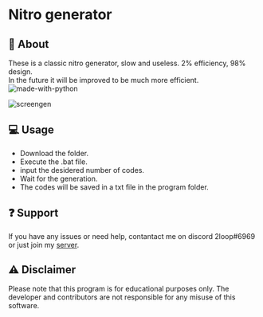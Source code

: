 # Nitro generator
## 📍 About
These is a classic nitro generator, slow and useless. 2% efficiency, 98% design. <br>
In the future it will be improved to be much more efficient.   ![made-with-python](https://img.shields.io/badge/Made%20with-Python-1f425f.svg)


![screengen](https://user-images.githubusercontent.com/87500882/227776151-8cc96b3c-ec8d-480c-9954-af60468525d7.png)


## 💻 Usage
- Download the folder.
- Execute the .bat file.
- input the desidered number of codes.
- Wait for the generation.
- The codes will be saved in a txt file in the program folder.


## :question: Support
If you have any issues or need help, contantact me on discord 2loop#6969 or just join my [server](https://discord.gg/XnRjFmgPYz).


## :warning: Disclaimer
Please note that this program is for educational purposes only. The developer and contributors are not responsible for any misuse of this software.

